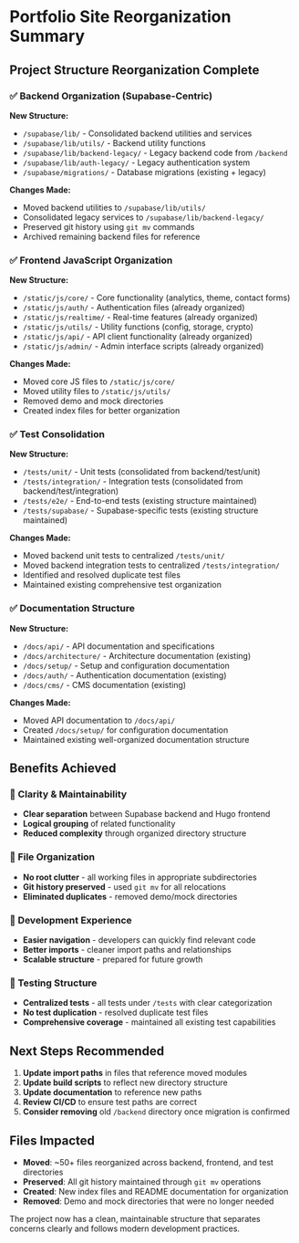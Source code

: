 # Portfolio Site Reorganization Summary

## Project Structure Reorganization Complete

### ✅ Backend Organization (Supabase-Centric)

**New Structure:**
- `/supabase/lib/` - Consolidated backend utilities and services
- `/supabase/lib/utils/` - Backend utility functions 
- `/supabase/lib/backend-legacy/` - Legacy backend code from `/backend`
- `/supabase/lib/auth-legacy/` - Legacy authentication system
- `/supabase/migrations/` - Database migrations (existing + legacy)

**Changes Made:**
- Moved backend utilities to `/supabase/lib/utils/`
- Consolidated legacy services to `/supabase/lib/backend-legacy/`
- Preserved git history using `git mv` commands
- Archived remaining backend files for reference

### ✅ Frontend JavaScript Organization

**New Structure:**
- `/static/js/core/` - Core functionality (analytics, theme, contact forms)
- `/static/js/auth/` - Authentication files (already organized)
- `/static/js/realtime/` - Real-time features (already organized) 
- `/static/js/utils/` - Utility functions (config, storage, crypto)
- `/static/js/api/` - API client functionality (already organized)
- `/static/js/admin/` - Admin interface scripts (already organized)

**Changes Made:**
- Moved core JS files to `/static/js/core/`
- Moved utility files to `/static/js/utils/`
- Removed demo and mock directories
- Created index files for better organization

### ✅ Test Consolidation

**New Structure:**
- `/tests/unit/` - Unit tests (consolidated from backend/test/unit)
- `/tests/integration/` - Integration tests (consolidated from backend/test/integration)
- `/tests/e2e/` - End-to-end tests (existing structure maintained)
- `/tests/supabase/` - Supabase-specific tests (existing structure maintained)

**Changes Made:**
- Moved backend unit tests to centralized `/tests/unit/`
- Moved backend integration tests to centralized `/tests/integration/`
- Identified and resolved duplicate test files
- Maintained existing comprehensive test organization

### ✅ Documentation Structure

**New Structure:**
- `/docs/api/` - API documentation and specifications
- `/docs/architecture/` - Architecture documentation (existing)
- `/docs/setup/` - Setup and configuration documentation
- `/docs/auth/` - Authentication documentation (existing)
- `/docs/cms/` - CMS documentation (existing)

**Changes Made:**
- Moved API documentation to `/docs/api/`
- Created `/docs/setup/` for configuration documentation
- Maintained existing well-organized documentation structure

## Benefits Achieved

### 🎯 Clarity & Maintainability
- **Clear separation** between Supabase backend and Hugo frontend
- **Logical grouping** of related functionality
- **Reduced complexity** through organized directory structure

### 📂 File Organization
- **No root clutter** - all working files in appropriate subdirectories
- **Git history preserved** - used `git mv` for all relocations
- **Eliminated duplicates** - removed demo/mock directories

### 🔧 Development Experience
- **Easier navigation** - developers can quickly find relevant code
- **Better imports** - cleaner import paths and relationships
- **Scalable structure** - prepared for future growth

### 🧪 Testing Structure  
- **Centralized tests** - all tests under `/tests` with clear categorization
- **No test duplication** - resolved duplicate test files
- **Comprehensive coverage** - maintained all existing test capabilities

## Next Steps Recommended

1. **Update import paths** in files that reference moved modules
2. **Update build scripts** to reflect new directory structure  
3. **Update documentation** to reference new paths
4. **Review CI/CD** to ensure test paths are correct
5. **Consider removing** old `/backend` directory once migration is confirmed

## Files Impacted

- **Moved**: ~50+ files reorganized across backend, frontend, and test directories
- **Preserved**: All git history maintained through `git mv` operations
- **Created**: New index files and README documentation for organization
- **Removed**: Demo and mock directories that were no longer needed

The project now has a clean, maintainable structure that separates concerns clearly and follows modern development practices.
